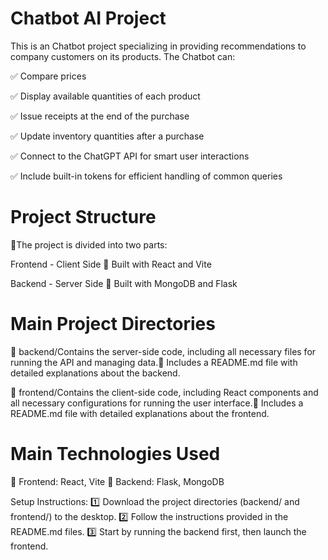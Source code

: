 # Chatbot AI Project

This is an Chatbot project specializing in providing recommendations to company customers on its products. The Chatbot can:

✅ Compare prices

✅ Display available quantities of each product

✅ Issue receipts at the end of the purchase

✅ Update inventory quantities after a purchase

✅ Connect to the ChatGPT API for smart user interactions

✅ Include built-in tokens for efficient handling of common queries

# Project Structure

📌The project is divided into two parts:

Frontend - Client Side 📌 Built with React and Vite

Backend - Server Side 📌 Built with MongoDB and Flask

# Main Project Directories

📂 backend/Contains the server-side code, including all necessary files for running the API and managing data.📌 Includes a README.md file with detailed explanations about the backend.

📂 frontend/Contains the client-side code, including React components and all necessary configurations for running the user interface.📌 Includes a README.md file with detailed explanations about the frontend.

# Main Technologies Used

🚀 Frontend: React, Vite
🚀 Backend: Flask, MongoDB

Setup Instructions:
1️⃣ Download the project directories (backend/ and frontend/) to the desktop.
2️⃣ Follow the instructions provided in the README.md files.
3️⃣ Start by running the backend first, then launch the frontend.

